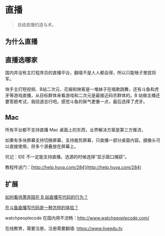 # 直播

> 总结直播的道与术。

## 为什么直播



## 直播选哪家

国内并没有主打程序员的直播平台，翻墙不是人人都会得，所以只能矬子里拔将军。

快手主打短视频、B站二次元、花椒和映客是一堆妹子在唱歌跳舞，还有斗鱼和虎牙等游戏直播，从目标群体来看游戏和二次元是最接近码农群体的。B 站做主播还要答题考试，我绕道总行吧。感觉斗鱼的戾气更重一点，最后选择了虎牙。

## Mac

所有平台都不支持直播 Mac 桌面上的东西，业界解决方案是第三方推流，

如果有多块屏幕支持切换屏幕，支持裁剪屏幕，只直播一部分桌面内容。摄像头可以直接使用，将多个源叠放在屏幕上。

坑记：IDE 不一定能支持直播，选源的时候选择“显示窗口捕获”。

教程传送门：[http://help.huya.com/284](http://help.huya.com/284)

## 扩展

[如何看待萧井陌在 B 站直播写代码的行为？](https://www.zhihu.com/question/62436454/answer/215363999)

[在斗鱼直播写代码是一种怎样的体验？](https://www.zhihu.com/question/27831296/answer/68288815)

watchpeoplecode 在国内用不流畅：http://www.watchpeoplecode.com/

在线教育，需要注册，注册需要翻墙: https://www.liveedu.tv


